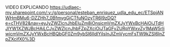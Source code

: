 VIDEO EXPLICANDO 
https://udlaec-my.sharepoint.com/:v:/g/personal/esteban_enriquez_udla_edu_ec/ETSpjANWHmBMu6-DZZHh7_0BfmygGjCTfuNOzyTR6l9zDQ?e=cTHV82&nav=eyJyZWZlcnJhbEluZm8iOnsicmVmZXJyYWxBcHAiOiJTdHJlYW1XZWJBcHAiLCJyZWZlcnJhbFZpZXciOiJTaGFyZURpYWxvZy1MaW5rIiwicmVmZXJyYWxBcHBQbGF0Zm9ybSI6IldlYiIsInJlZmVycmFsTW9kZSI6InZpZXcifX0%3D
